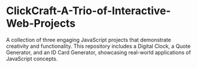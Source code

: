 # ClickCraft-A-Trio-of-Interactive-Web-Projects
A collection of three engaging JavaScript projects that demonstrate creativity and functionality. This repository includes a Digital Clock, a Quote Generator, and an ID Card Generator, showcasing real-world applications of JavaScript concepts.
